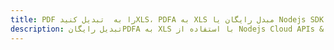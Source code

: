 ---title: PDF را به  تبدیل کنیدXLS، PDFA به XLS مبدل رایگان یا Nodejs SDKdescription: تبدیل رایگانPDFA به XLS با استفاده از Nodejs Cloud APIs & SDK همچنین اسناد PDF را در Cloud ایجاد، ویرایش و رندر کنید.---